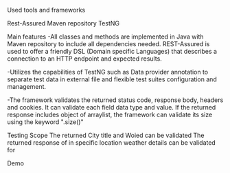Used tools and frameworks

Rest-Assured
Maven repository
TestNG

Main features
-All classes and methods are implemented in Java with Maven repository to include all dependencies needed. REST-Assured is used to offer a friendly DSL (Domain specific Languages) 
that describes a connection to an HTTP endpoint and expected results.

-Utilizes the capabilities of TestNG such as Data provider annotation to separate test data in external file and flexible test suites configuration and management.

-The framework validates the returned status code, response body, headers and cookies. It can validate each field data type and value. If the returned response includes object of arraylist, 
the framework can validate its size using the keyword ".size()"

Testing Scope 
The returned City title and Woied can be validated
The returned response of in specific location weather details can be validated for

Demo 



